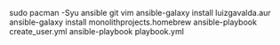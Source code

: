 sudo pacman -Syu ansible git vim
ansible-galaxy install luizgavalda.aur
ansible-galaxy install monolithprojects.homebrew
ansible-playbook create_user.yml
ansible-playbook playbook.yml